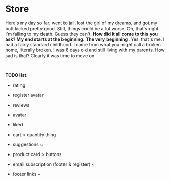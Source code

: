 # Store

Here's my day so far; went to jail, lost the girl of my dreams, and got my butt kicked pretty good. Still, things could be a lot worse. Oh, that's right. I'm falling to my death. Guess they can't. <b>How did it all come to this you ask? My end starts at the beginning. The very beginning.</b> Yes, that's me. I had a fairly standard childhood. I came from what you might call a broken home, literally broken. I was 8 days old and still living with my parents. How sad is that? Clearly it was time to move on.

&nbsp;

<b>TODO list:</b>

-  rating

-  register avatar

-  reviews

-  avatar

-  liked

-  cart > quantity thing

-  suggestions ~

-  product card > buttons

-  email subscription (footer & register) ~

-  footer links ~
